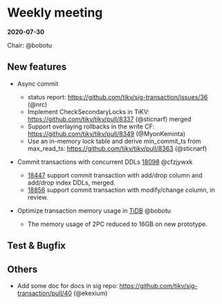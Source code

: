 # Weekly meeting

**2020-07-30**

Chair: @bobotu

## New features

* Async commit
  - status report: https://github.com/tikv/sig-transaction/issues/36 (@nrc)
  - Implement CheckSecondaryLocks in TiKV: https://github.com/tikv/tikv/pull/8337 (@sticnarf) merged
  - Support overlaying rollbacks in the write CF: https://github.com/tikv/tikv/pull/8349 (@MyonKeminta)
  - Use an in-memory lock table and derive min_commit_ts from max_read_ts: https://github.com/tikv/tikv/pull/8363 (@sticnarf)
  
* Commit transactions with concurrent DDLs [18098](https://github.com/pingcap/tidb/issues/18098) @cfzjywxk
  - [18447](https://github.com/pingcap/tidb/pull/18447) support commit transaction with add/drop column and add/drop index DDLs, merged.
  - [18856](https://github.com/pingcap/tidb/pull/18856) support commit transaction with modify/change column, in review.

* Optimize transaction memory usage in [TiDB](https://github.com/pingcap/tidb/projects/54) @bobotu
	- The memory usage of 2PC reduced to 16GB on new prototype.

## Test & Bugfix


  
## Others

* Add some doc for docs in sig repo: https://github.com/tikv/sig-transaction/pull/40 (@ekexium)
